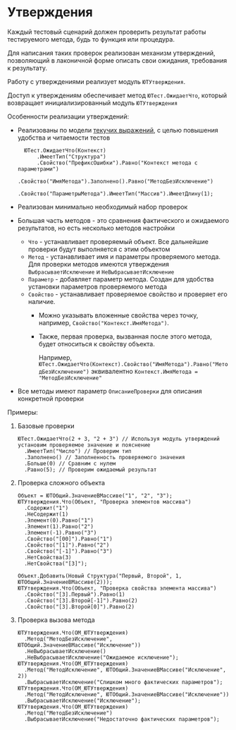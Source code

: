 # Утверждения

Каждый тестовый сценарий должен проверить результат работы тестируемого метода, будь то функция или процедура.

Для написания таких проверок реализован механизм утверждений, позволяющий в лаконичной форме описать свои ожидания, требования к результату.

Работу с утверждениями реализует модуль `ЮТУтверждения`.

Доступ к утверждениям обеспечивает метод `ЮТест.ОжидаетЧто`, который возвращает инициализированный модуль `ЮТУтверждения`

Особенности реализации утверждений:

* Реализованы по модели [текучих выражений](https://ru.wikipedia.org/wiki/Fluent_interface), с целью повышения удобства и читаемости тестов
  
  ```bsl
    ЮТест.ОжидаетЧто(Контекст)
        .ИмеетТип("Структура")
        .Свойство("ПрефиксОшибки").Равно("Контекст метода с параметрами")
        .Свойство("ИмяМетода").Заполнено().Равно("МетодБезИсключение")
        .Свойство("ПараметрыМетода").ИмеетТип("Массив").ИмеетДлину(1);
  ```

* Реализован минимально необходимый набор проверок
* Большая часть методов - это сравнения фактического и ожидаемого результатов, но есть несколько методов настройки
  * `Что` - устанавливает проверяемый объект. Все дальнейшие проверки будут выполняется с этим объектом
  * `Метод` - устанавливает имя и параметры проверяемого метода. Для проверки методов имеются утверждения `ВыбрасываетИсключение` и `НеВыбрасываетИсключение`
  * `Параметр` - добавляет параметр метода. Создан для удобства установки параметров проверяемого метода
  * `Свойство` - устанавливает проверяемое свойство и проверяет его наличие.
    * Можно указывать вложенные свойства через точку, например, `Свойство("Контекст.ИмяМетода")`.
    * Также, первая проверка, вызванная после этого метода, будет относиться к свойству объекта.

      Например, `ЮТест.ОжидаетЧто(Контекст).Свойство("ИмяМетода").Равно("МетодБезИсключение")` эквивалентно `Контекст.ИмяМетода = "МетодБезИсключение"`
* Все методы имеют параметр `ОписаниеПроверки` для описания конкретной проверки

Примеры:

1. Базовые проверки
  
    ```bsl
    ЮТест.ОжидаетЧто(2 + 3, "2 + 3") // Используя модуль утверждений установим проверяемое значение и пояснение
      .ИмеетТип("Число") // Проверим тип
      .Заполнено() // Заполненность проверяемого значения
      .Больше(0) // Сравним с нулем
      .Равно(5); // Проверим ожидаемый результат
    ```

2. Проверка сложного объекта

    ```bsl
    Объект = ЮТОбщий.ЗначениеВМассиве("1", "2", "3");
    ЮТУтверждения.Что(Объект, "Проверка элементов массива")
      .Содержит("1")
      .НеСодержит(1)
      .Элемент(0).Равно("1")
      .Элемент(1).Равно("2")
      .Элемент(-1).Равно("3")
      .Свойство("[00]").Равно("1")
      .Свойство("[1]").Равно("2")
      .Свойство("[-1]").Равно("3")
      .НетСвойства(3)
      .НетСвойства("[3]");
      
    Объект.Добавить(Новый Структура("Первый, Второй", 1, ЮТОбщий.ЗначениеВМассиве(2)));
    ЮТУтверждения.Что(Объект, "Проверка свойства элемента массива")
      .Свойство("[3].Первый").Равно(1)
      .Свойство("[3].Второй[-1]").Равно(2)
      .Свойство("[3].Второй[0]").Равно(2)
    ```

3. Проверка вызова метода

    ```bsl
    ЮТУтверждения.Что(ОМ_ЮТУтверждения)
      .Метод("МетодБезИсключение", ЮТОбщий.ЗначениеВМассиве("Исключение"))
      .НеВыбрасываетИсключение()
      .НеВыбрасываетИсключение("Ожидаемое исключение");
    ЮТУтверждения.Что(ОМ_ЮТУтверждения)
      .Метод("МетодИсключение", ЮТОбщий.ЗначениеВМассиве("Исключение", 2))
      .ВыбрасываетИсключение("Слишком много фактических параметров");
    ЮТУтверждения.Что(ОМ_ЮТУтверждения)
      .Метод("МетодИсключение", ЮТОбщий.ЗначениеВМассиве("Исключение"))
      .ВыбрасываетИсключение("Исключение");
    ЮТУтверждения.Что(ОМ_ЮТУтверждения)
      .Метод("МетодБезИсключение")
      .ВыбрасываетИсключение("Недостаточно фактических параметров");
    ```
